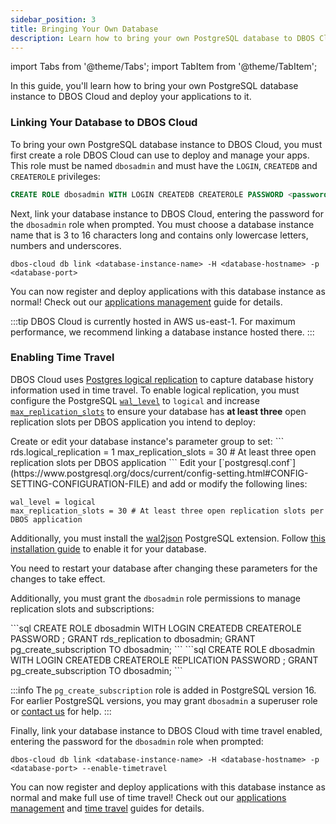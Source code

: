 ```yaml
---
sidebar_position: 3
title: Bringing Your Own Database
description: Learn how to bring your own PostgreSQL database to DBOS Cloud
---
```


import Tabs from '@theme/Tabs';
import TabItem from '@theme/TabItem';

In this guide, you'll learn how to bring your own PostgreSQL database instance to DBOS Cloud and deploy your applications to it.

### Linking Your Database to DBOS Cloud

To bring your own PostgreSQL database instance to DBOS Cloud, you must first create a role DBOS Cloud can use to deploy and manage your apps.
This role must be named `dbosadmin` and must have the `LOGIN`, `CREATEDB` and `CREATEROLE` privileges:

```sql
CREATE ROLE dbosadmin WITH LOGIN CREATEDB CREATEROLE PASSWORD <password>;
```

Next, link your database instance to DBOS Cloud, entering the password for the `dbosadmin` role when prompted.
You must choose a database instance name that is 3 to 16 characters long and contains only lowercase letters, numbers and underscores.

```shell
dbos-cloud db link <database-instance-name> -H <database-hostname> -p <database-port>
```

You can now register and deploy applications with this database instance as normal!  Check out our [applications management](./application-management.md) guide for details.

:::tip
DBOS Cloud is currently hosted in AWS us-east-1.
For maximum performance, we recommend linking a database instance hosted there.
:::


### Enabling Time Travel

DBOS Cloud uses [Postgres logical replication](https://www.postgresql.org/docs/current/logical-replication.html) to capture database history information used in time travel.
To enable logical replication, you must configure the PostgreSQL [`wal_level`](https://www.postgresql.org/docs/current/runtime-config-wal.html#GUC-WAL-LEVEL) to `logical` and increase [`max_replication_slots`](https://www.postgresql.org/docs/current/runtime-config-replication.html#GUC-MAX-REPLICATION-SLOTS) to ensure your database has **at least three** open replication slots per DBOS application you intend to deploy:

<Tabs groupId="rds-or-postgres">
  <TabItem value="rds" label="AWS RDS PostgreSQL">
Create or edit your database instance's parameter group to set:
```
rds.logical_replication = 1
max_replication_slots = 30 # At least three open replication slots per DBOS application
```
  </TabItem>
    <TabItem value="postgres" label="PostgreSQL">
Edit your [`postgresql.conf`](https://www.postgresql.org/docs/current/config-setting.html#CONFIG-SETTING-CONFIGURATION-FILE) and add or modify the following lines:

```
wal_level = logical
max_replication_slots = 30 # At least three open replication slots per DBOS application
```
Additionally, you must install the [wal2json](https://github.com/eulerto/wal2json) PostgreSQL extension. Follow [this installation guide](https://github.com/eulerto/wal2json/tree/master?tab=readme-ov-file#build-and-install) to enable it for your database.
    </TabItem>
</Tabs>

You need to restart your database after changing these parameters for the changes to take effect.

Additionally, you must grant the `dbosadmin` role permissions to manage replication slots and subscriptions:

<Tabs groupId="rds-or-postgres">
  <TabItem value="rds" label="AWS RDS PostgreSQL">
```sql
CREATE ROLE dbosadmin WITH LOGIN CREATEDB CREATEROLE PASSWORD <password>;
GRANT rds_replication to dbosadmin;
GRANT pg_create_subscription TO dbosadmin;
```
  </TabItem>
    <TabItem value="postgres" label="PostgreSQL">
```sql
CREATE ROLE dbosadmin WITH LOGIN CREATEDB CREATEROLE REPLICATION PASSWORD <password>;
GRANT pg_create_subscription TO dbosadmin;
```
    </TabItem>
</Tabs>

:::info
The `pg_create_subscription` role is added in PostgreSQL version 16. For earlier PostgreSQL versions, you may grant `dbosadmin` a superuser role or [contact us](https://www.dbos.dev/contact) for help.
:::

Finally, link your database instance to DBOS Cloud with time travel enabled, entering the password for the `dbosadmin` role when prompted:

```shell
dbos-cloud db link <database-instance-name> -H <database-hostname> -p <database-port> --enable-timetravel
```

You can now register and deploy applications with this database instance as normal and make full use of time travel!  Check out our [applications management](./application-management.md) and [time travel](./timetravel-debugging.md) guides for details.
